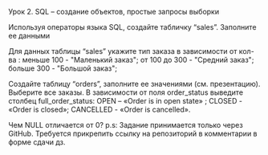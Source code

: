Урок 2. SQL – создание объектов, простые запросы выборки

Используя операторы языка SQL, создайте табличку “sales”. Заполните ее данными

Для данных таблицы “sales” укажите тип заказа в зависимости от кол-ва : меньше 100 - "Маленький заказ"; от 100 до 300 - "Средний заказ"; больше 300 - "Большой заказ";

Создайте таблицу “orders”, заполните ее значениями (см. презентацию). Выберите все заказы. В зависимости от поля order_status выведите столбец full_order_status: OPEN – «Order is in open state» ; CLOSED - «Order is closed»; CANCELLED - «Order is cancelled».

Чем NULL отличается от 0?
p.s: Задание принимается только через GitHub. Требуется прикрепить ссылку на репозиторий в комментарии в форме сдачи дз.
